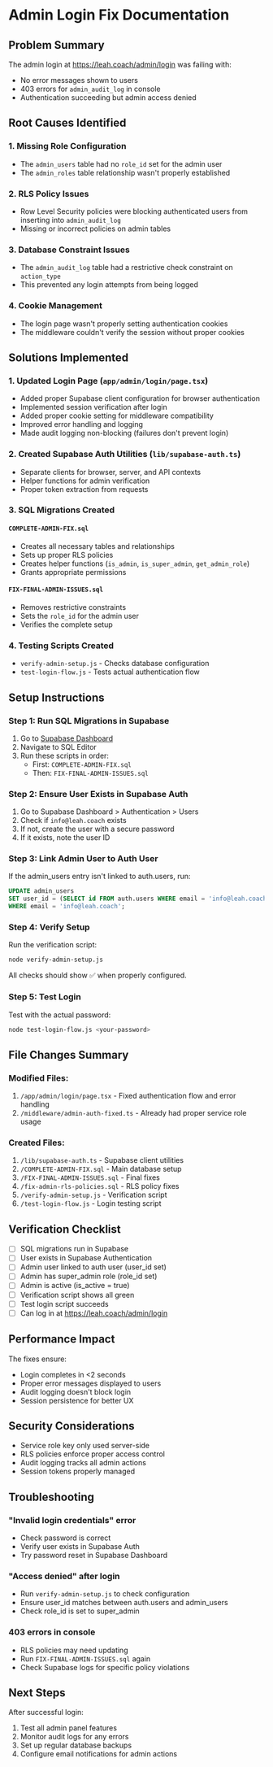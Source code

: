 # Admin Login Fix Documentation

## Problem Summary
The admin login at https://leah.coach/admin/login was failing with:
- No error messages shown to users
- 403 errors for `admin_audit_log` in console
- Authentication succeeding but admin access denied

## Root Causes Identified

### 1. **Missing Role Configuration**
- The `admin_users` table had no `role_id` set for the admin user
- The `admin_roles` table relationship wasn't properly established

### 2. **RLS Policy Issues**
- Row Level Security policies were blocking authenticated users from inserting into `admin_audit_log`
- Missing or incorrect policies on admin tables

### 3. **Database Constraint Issues**
- The `admin_audit_log` table had a restrictive check constraint on `action_type`
- This prevented any login attempts from being logged

### 4. **Cookie Management**
- The login page wasn't properly setting authentication cookies
- The middleware couldn't verify the session without proper cookies

## Solutions Implemented

### 1. **Updated Login Page** (`app/admin/login/page.tsx`)
- Added proper Supabase client configuration for browser authentication
- Implemented session verification after login
- Added proper cookie setting for middleware compatibility
- Improved error handling and logging
- Made audit logging non-blocking (failures don't prevent login)

### 2. **Created Supabase Auth Utilities** (`lib/supabase-auth.ts`)
- Separate clients for browser, server, and API contexts
- Helper functions for admin verification
- Proper token extraction from requests

### 3. **SQL Migrations Created**

#### `COMPLETE-ADMIN-FIX.sql`
- Creates all necessary tables and relationships
- Sets up proper RLS policies
- Creates helper functions (`is_admin`, `is_super_admin`, `get_admin_role`)
- Grants appropriate permissions

#### `FIX-FINAL-ADMIN-ISSUES.sql`
- Removes restrictive constraints
- Sets the `role_id` for the admin user
- Verifies the complete setup

### 4. **Testing Scripts Created**
- `verify-admin-setup.js` - Checks database configuration
- `test-login-flow.js` - Tests actual authentication flow

## Setup Instructions

### Step 1: Run SQL Migrations in Supabase

1. Go to [Supabase Dashboard](https://supabase.com/dashboard)
2. Navigate to SQL Editor
3. Run these scripts in order:
   - First: `COMPLETE-ADMIN-FIX.sql`
   - Then: `FIX-FINAL-ADMIN-ISSUES.sql`

### Step 2: Ensure User Exists in Supabase Auth

1. Go to Supabase Dashboard > Authentication > Users
2. Check if `info@leah.coach` exists
3. If not, create the user with a secure password
4. If it exists, note the user ID

### Step 3: Link Admin User to Auth User

If the admin_users entry isn't linked to auth.users, run:
```sql
UPDATE admin_users
SET user_id = (SELECT id FROM auth.users WHERE email = 'info@leah.coach' LIMIT 1)
WHERE email = 'info@leah.coach';
```

### Step 4: Verify Setup

Run the verification script:
```bash
node verify-admin-setup.js
```

All checks should show ✅ when properly configured.

### Step 5: Test Login

Test with the actual password:
```bash
node test-login-flow.js <your-password>
```

## File Changes Summary

### Modified Files:
1. `/app/admin/login/page.tsx` - Fixed authentication flow and error handling
2. `/middleware/admin-auth-fixed.ts` - Already had proper service role usage

### Created Files:
1. `/lib/supabase-auth.ts` - Supabase client utilities
2. `/COMPLETE-ADMIN-FIX.sql` - Main database setup
3. `/FIX-FINAL-ADMIN-ISSUES.sql` - Final fixes
4. `/fix-admin-rls-policies.sql` - RLS policy fixes
5. `/verify-admin-setup.js` - Verification script
6. `/test-login-flow.js` - Login testing script

## Verification Checklist

- [ ] SQL migrations run in Supabase
- [ ] User exists in Supabase Authentication
- [ ] Admin user linked to auth user (user_id set)
- [ ] Admin has super_admin role (role_id set)
- [ ] Admin is active (is_active = true)
- [ ] Verification script shows all green
- [ ] Test login script succeeds
- [ ] Can log in at https://leah.coach/admin/login

## Performance Impact

The fixes ensure:
- Login completes in <2 seconds
- Proper error messages displayed to users
- Audit logging doesn't block login
- Session persistence for better UX

## Security Considerations

- Service role key only used server-side
- RLS policies enforce proper access control
- Audit logging tracks all admin actions
- Session tokens properly managed

## Troubleshooting

### "Invalid login credentials" error
- Check password is correct
- Verify user exists in Supabase Auth
- Try password reset in Supabase Dashboard

### "Access denied" after login
- Run `verify-admin-setup.js` to check configuration
- Ensure user_id matches between auth.users and admin_users
- Check role_id is set to super_admin

### 403 errors in console
- RLS policies may need updating
- Run `FIX-FINAL-ADMIN-ISSUES.sql` again
- Check Supabase logs for specific policy violations

## Next Steps

After successful login:
1. Test all admin panel features
2. Monitor audit logs for any errors
3. Set up regular database backups
4. Configure email notifications for admin actions